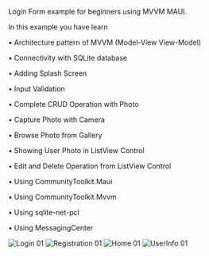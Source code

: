 Login Form example for beginners using MVVM MAUI.

In this example you have learn 

•	Architecture pattern of MVVM (Model-View View-Model)

•	Connectivity with SQLite database 

•	Adding Splash Screen

•	Input Validation 

•	Complete CRUD Operation with Photo

•	Capture Photo with Camera

•	Browse Photo from Gallery

•	Showing User Photo in ListView Control

•	Edit and Delete Operation from ListView Control

•	Using CommunityToolkit.Maui

•	Using CommunityToolkit.Mvvm

•	Using sqlite-net-pcl

•	Using MessagingCenter

![Login 01](https://github.com/HasanSoherwardi/MauiMVVMLogin/assets/50473952/c6e277ce-1be8-45b2-89e1-c92ebc7f78a3)
![Registration 01](https://github.com/HasanSoherwardi/MauiMVVMLogin/assets/50473952/5c986e4d-1dcc-4398-ae46-31d53f8b1e6c)
![Home 01](https://github.com/HasanSoherwardi/MauiMVVMLogin/assets/50473952/6a6850c2-c6d2-4d7b-9ca2-6cbe0cefaf20)
![UserInfo 01](https://github.com/HasanSoherwardi/MauiMVVMLogin/assets/50473952/d90bcb6f-15d3-4c55-9cee-d7aeee3b4593)
